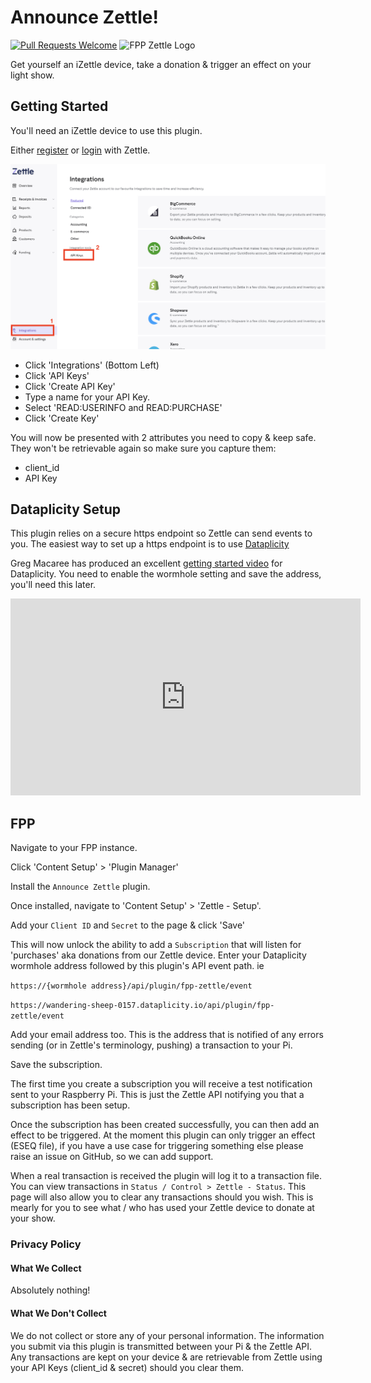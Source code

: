 # Announce Zettle!

[![Pull Requests Welcome](https://img.shields.io/badge/PRs-welcome-brightgreen.svg?style=flat)](http://makeapullrequest.com)
![FPP Zettle Logo](https://shields.io/badge/fpp-AnnounceZettle-brightgreen)

Get yourself an iZettle device, take a donation & trigger an effect on your light show.

## Getting Started

You'll need an iZettle device to use this plugin.

Either [register](https://register.zettle.com/gb) or [login](https://login.zettle.com/) with Zettle.

![Zettle API Integrations](./img/zettle-api-key.png)

- Click 'Integrations' (Bottom Left)
- Click 'API Keys'
- Click 'Create API Key'
- Type a name for your API Key.
- Select 'READ:USERINFO and READ:PURCHASE'
- Click 'Create Key'

You will now be presented with 2 attributes you need to copy & keep safe. They won't be retrievable again so make sure you capture them:
- client_id
- API Key

## Dataplicity Setup

This plugin relies on a secure https endpoint so Zettle can send events to you. The easiest way to set up a https endpoint is to use [Dataplicity](https://www.dataplicity.com)

Greg Macaree has produced an excellent [getting started video](https://youtu.be/7LeD3dz-uXU) for Dataplicity. You need to enable the wormhole setting and save the address, you'll need this later.

<iframe width="560" height="315" src="https://www.youtube.com/embed/7LeD3dz-uXU" title="YouTube video player" frameborder="0" allow="accelerometer; autoplay; clipboard-write; encrypted-media; gyroscope; picture-in-picture" allowfullscreen></iframe>

## FPP

Navigate to your FPP instance. 

Click 'Content Setup' > 'Plugin Manager'

Install the `Announce Zettle` plugin.

Once installed, navigate to 'Content Setup' > 'Zettle - Setup'.

Add your `Client ID` and `Secret` to the page & click 'Save'

This will now unlock the ability to add a `Subscription` that will listen for 'purchases' aka donations from our Zettle device. Enter your Dataplicity wormhole address followed by this plugin's API event path. ie

`https://{wormhole address}/api/plugin/fpp-zettle/event`

`https://wandering-sheep-0157.dataplicity.io/api/plugin/fpp-zettle/event`

Add your email address too. This is the address that is notified of any errors sending (or in Zettle's terminology, pushing) a transaction to your Pi.

Save the subscription.

The first time you create a subscription you will receive a test notification sent to your Raspberry Pi. This is just the Zettle API notifying you that a subscription has been setup.

Once the subscription has been created successfully, you can then add an effect to be triggered. At the moment this plugin can only trigger an effect (ESEQ file), if you have a use case for triggering something else please raise an issue on GitHub, so we can add support.

When a real transaction is received the plugin will log it to a transaction file. You can view transactions in `Status / Control > Zettle - Status`. This page will also allow you to clear any transactions should you wish. This is mearly for you to see what / who has used your Zettle device to donate at your show.

### Privacy Policy

#### What We Collect

Absolutely nothing!

#### What We Don't Collect

We do not collect or store any of your personal information. The information you submit via this plugin is transmitted between your Pi & the Zettle API. Any transactions are kept on your device & are retrievable from Zettle using your API Keys (client_id & secret) should you clear them. 
